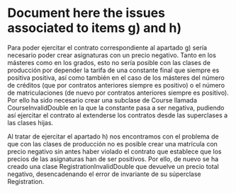 # Document here the issues associated to items g) and h)

Para poder ejercitar el contrato correspondiente al apartado g) sería necesario poder crear asignaturas con un precio negativo. Tanto en los másteres como en los grados, esto no sería posible con las clases de producción  por depender la tarifa de una constante final  que siempre es positiva positiva, así como también en el caso de los másteres del número de créditos (que por contratos anteriores siempre es positivo) o el número de matriculaciones (de nuevo por contratos anteriores siempre es positivo). Por ello ha sido necesario crear una subclase de Course llamada CourseInvalidDouble en la que la constante pasa a ser negativa, pudiendo así ejercitar el contrato al extenderse los contratos desde las superclases a las clases hijas.

Al tratar de ejercitar el apartado h) nos encontramos con el problema de que con las clases de producción no es posible crear una matrícula con precio negativo sin antes haber violado el contrato que establece que los precios de las asignaturas han de ser positivos. Por ello, de nuevo se ha creado una clase RegistrationInvalidDouble que devuelve un precio total negativo, desencadenando el error de invariante de su súperclase Registration. 